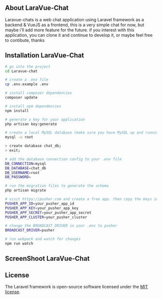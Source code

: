## About LaraVue-Chat

Laravue-chats is a web chat application using Laravel framework as a backend & VueJS as a frontend, this is a very simple chat for now, but maybe i'll add more feature for the future.
if you interest with this application, you can clone it and continue to develop it, or maybe feel free to contibute, thanks

## Installation LaraVue-Chat

```bash
# go into the project
cd Laravue-chat

# create a .env file
cp .env.example .env

# install composer dependencies
composer update

# install npm dependencies
npm install

# generate a key for your application
php artisan key:generate

# create a local MySQL database (make sure you have MySQL up and running)
mysql -u root

> create database chat_db;
> exit;

# add the database connection config to your .env file
DB_CONNECTION=mysql
DB_DATABASE=chat_db
DB_USERNAME=root
DB_PASSWORD=

# run the migration files to generate the schema
php artisan migrate

# visit https://pusher.com and create a free app. then copy the keys into your .env file
PUSHER_APP_ID=your_pusher_app_id
PUSHER_APP_KEY=your_pusher_app_key
PUSHER_APP_SECRET=your_pusher_app_secret
PUSHER_APP_CLUSTER=your_pusher_cluster

# change the BROADCAST_DRIVER in your .env to pusher
BROADCAST_DRIVER=pusher

# run webpack and watch for changes
npm run watch
```

## ScreenShoot LaraVue-Chat



## License

The Laravel framework is open-source software licensed under the [MIT license](https://opensource.org/licenses/MIT).
